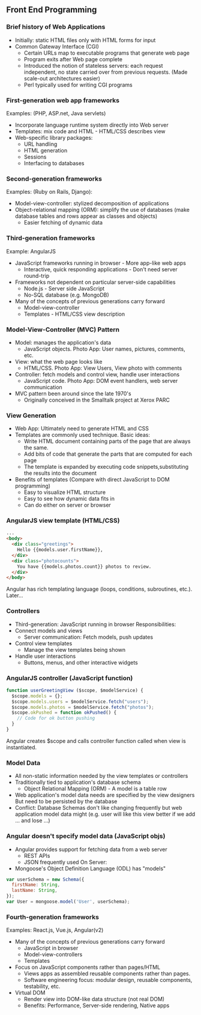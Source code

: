 ## Front End Programming

### Brief history of Web Applications
- Initially: static HTML files only with HTML forms for input
- Common Gateway Interface (CGI)
  - Certain URLs map to executable programs that generate web page
  - Program exits after Web page complete
  - Introduced the notion of stateless servers: each request
  independent, no state carried over from previous requests.
  (Made scale-out architectures easier)
  - Perl typically used for writing CGI programs

### First-generation web app frameworks 
Examples: (PHP, ASP.net, Java servlets)
- Incorporate language runtime system directly into Web server
- Templates: mix code and HTML - HTML/CSS describes view
- Web-specific library packages:
  - URL handling
  - HTML generation
  - Sessions
  - Interfacing to databases

### Second-generation frameworks
Examples: (Ruby on Rails, Django):
- Model-view-controller: stylized decomposition of
applications
- Object-relational mapping (ORM): simplify the use of
databases (make database tables and rows appear as classes and objects)
  - Easier fetching of dynamic data

### Third-generation frameworks 
Example: AngularJS
- JavaScript frameworks running in browser - More app-like web apps
  - Interactive, quick responding applications - Don't need server round-trip
- Frameworks not dependent on particular server-side capabilities
  - Node.js - Server side JavaScript
  - No-SQL database (e.g. MongoDB)
- Many of the concepts of previous generations carry forward
  - Model-view-controller
  - Templates - HTML/CSS view description

### Model-View-Controller (MVC) Pattern
- Model: manages the application's data
  - JavaScript objects. Photo App: User names, pictures, comments, etc.
- View: what the web page looks like
  - HTML/CSS. Photo App: View Users, View photo with comments
- Controller: fetch models and control view, handle user interactions
  - JavaScript code. Photo App: DOM event handlers, web server communication
- MVC pattern been around since the late 1970's 
  - Originally conceived in the Smalltalk project at Xerox PARC

### View Generation
- Web App: Ultimately need to generate HTML and CSS 
- Templates are commonly used technique. Basic ideas:
  - Write HTML document containing parts of the page that are always the same.
  - Add bits of code that generate the parts that are computed for each page
  - The template is expanded by executing code snippets,substituting the results into the document
- Benefits of templates (Compare with direct JavaScript to DOM programming)
  - Easy to visualize HTML structure
  - Easy to see how dynamic data fits in
  - Can do either on server or browser

### AngularJS view template (HTML/CSS)
```html
...
<body>
  <div class="greetings">
    Hello {{models.user.firstName}},
  </div>
  <div class="photocounts">
    You have {{models.photos.count}} photos to review.
  </div>
</body>
```
Angular has rich templating language (loops, conditions, subroutines, etc.). Later...

### Controllers
- Third-generation: JavaScript running in browser 
Responsibilities:
- Connect models and views
  - Server communication: Fetch models, push updates
- Control view templates
  - Manage the view templates being shown
- Handle user interactions
  - Buttons, menus, and other interactive widgets

### AngularJS controller (JavaScript function)
```javascript
function userGreetingView ($scope, $modelService) {
  $scope.models = {};
  $scope.models.users = $modelService.fetch("users");
  $scope.models.photos = $modelService.fetch("photos");
  $scope.okPushed = function okPushed() {
    // Code for ok button pushing
  }
}
```
Angular creates $scope and calls controller function called
when view is instantiated.

### Model Data
- All non-static information needed by the view templates or controllers
- Traditionally tied to application's database schema
  - Object Relational Mapping (ORM) - A model is a table row
- Web application's model data needs are specified by the view designers But need to be persisted by the database
- Conflict: Database Schemas don't like changing frequently but web application model data might (e.g. user will like
this view better if we add … and lose ...)

### Angular doesn't specify model data (JavaScript objs)
- Angular provides support for fetching data from a web server
  - REST APIs
  - JSON frequently used
On Server:
- Mongoose's Object Definition Language (ODL) has "models"
```javascript
var userSchema = new Schema({
  firstName: String,
  lastName: String,
});
var User = mongoose.model('User', userSchema);
```

### Fourth-generation frameworks 
Examples: React.js, Vue.js, Angular(v2)
- Many of the concepts of previous generations carry forward
  - JavaScript in browser
  - Model-view-controllers
  - Templates
- Focus on JavaScript components rather than pages/HTML 
  - Views apps as assembled reusable components rather than pages.
  - Software engineering focus: modular design, reusable components, testability, etc.
- Virtual DOM
  - Render view into DOM-like data structure (not real DOM)
  - Benefits: Performance, Server-side rendering, Native apps
